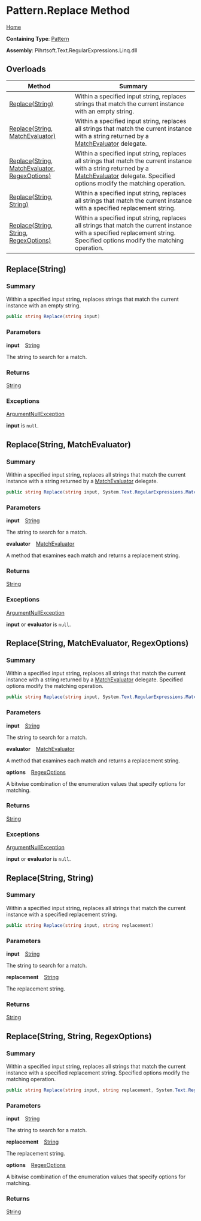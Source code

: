 # Pattern\.Replace Method

[Home](../../../../../../README.md)

**Containing Type**: [Pattern](../README.md)

**Assembly**: Pihrtsoft\.Text\.RegularExpressions\.Linq\.dll

## Overloads

| Method | Summary |
| ------ | ------- |
| [Replace(String)](#Pihrtsoft_Text_RegularExpressions_Linq_Pattern_Replace_System_String_) | Within a specified input string, replaces strings that match the current instance with an empty string\. |
| [Replace(String, MatchEvaluator)](#Pihrtsoft_Text_RegularExpressions_Linq_Pattern_Replace_System_String_System_Text_RegularExpressions_MatchEvaluator_) | Within a specified input string, replaces all strings that match the current instance with a string returned by a [MatchEvaluator](https://docs.microsoft.com/en-us/dotnet/api/system.text.regularexpressions.matchevaluator) delegate\. |
| [Replace(String, MatchEvaluator, RegexOptions)](#Pihrtsoft_Text_RegularExpressions_Linq_Pattern_Replace_System_String_System_Text_RegularExpressions_MatchEvaluator_System_Text_RegularExpressions_RegexOptions_) | Within a specified input string, replaces all strings that match the current instance with a string returned by a [MatchEvaluator](https://docs.microsoft.com/en-us/dotnet/api/system.text.regularexpressions.matchevaluator) delegate\. Specified options modify the matching operation\. |
| [Replace(String, String)](#Pihrtsoft_Text_RegularExpressions_Linq_Pattern_Replace_System_String_System_String_) | Within a specified input string, replaces all strings that match the current instance with a specified replacement string\. |
| [Replace(String, String, RegexOptions)](#Pihrtsoft_Text_RegularExpressions_Linq_Pattern_Replace_System_String_System_String_System_Text_RegularExpressions_RegexOptions_) | Within a specified input string, replaces all strings that match the current instance with a specified replacement string\. Specified options modify the matching operation\. |

## Replace\(String\) <a name="Pihrtsoft_Text_RegularExpressions_Linq_Pattern_Replace_System_String_"></a>

### Summary

Within a specified input string, replaces strings that match the current instance with an empty string\.

```csharp
public string Replace(string input)
```

### Parameters

**input** &ensp; [String](https://docs.microsoft.com/en-us/dotnet/api/system.string)

The string to search for a match\.

### Returns

[String](https://docs.microsoft.com/en-us/dotnet/api/system.string)

### Exceptions

[ArgumentNullException](https://docs.microsoft.com/en-us/dotnet/api/system.argumentnullexception)

**input** is `null`\.

## Replace\(String, MatchEvaluator\) <a name="Pihrtsoft_Text_RegularExpressions_Linq_Pattern_Replace_System_String_System_Text_RegularExpressions_MatchEvaluator_"></a>

### Summary

Within a specified input string, replaces all strings that match the current instance with a string returned by a [MatchEvaluator](https://docs.microsoft.com/en-us/dotnet/api/system.text.regularexpressions.matchevaluator) delegate\.

```csharp
public string Replace(string input, System.Text.RegularExpressions.MatchEvaluator evaluator)
```

### Parameters

**input** &ensp; [String](https://docs.microsoft.com/en-us/dotnet/api/system.string)

The string to search for a match\.

**evaluator** &ensp; [MatchEvaluator](https://docs.microsoft.com/en-us/dotnet/api/system.text.regularexpressions.matchevaluator)

A method that examines each match and returns a replacement string\.

### Returns

[String](https://docs.microsoft.com/en-us/dotnet/api/system.string)

### Exceptions

[ArgumentNullException](https://docs.microsoft.com/en-us/dotnet/api/system.argumentnullexception)

**input** or **evaluator** is `null`\.

## Replace\(String, MatchEvaluator, RegexOptions\) <a name="Pihrtsoft_Text_RegularExpressions_Linq_Pattern_Replace_System_String_System_Text_RegularExpressions_MatchEvaluator_System_Text_RegularExpressions_RegexOptions_"></a>

### Summary

Within a specified input string, replaces all strings that match the current instance with a string returned by a [MatchEvaluator](https://docs.microsoft.com/en-us/dotnet/api/system.text.regularexpressions.matchevaluator) delegate\. Specified options modify the matching operation\.

```csharp
public string Replace(string input, System.Text.RegularExpressions.MatchEvaluator evaluator, System.Text.RegularExpressions.RegexOptions options)
```

### Parameters

**input** &ensp; [String](https://docs.microsoft.com/en-us/dotnet/api/system.string)

The string to search for a match\.

**evaluator** &ensp; [MatchEvaluator](https://docs.microsoft.com/en-us/dotnet/api/system.text.regularexpressions.matchevaluator)

A method that examines each match and returns a replacement string\.

**options** &ensp; [RegexOptions](https://docs.microsoft.com/en-us/dotnet/api/system.text.regularexpressions.regexoptions)

A bitwise combination of the enumeration values that specify options for matching\.

### Returns

[String](https://docs.microsoft.com/en-us/dotnet/api/system.string)

### Exceptions

[ArgumentNullException](https://docs.microsoft.com/en-us/dotnet/api/system.argumentnullexception)

**input** or **evaluator** is `null`\.

## Replace\(String, String\) <a name="Pihrtsoft_Text_RegularExpressions_Linq_Pattern_Replace_System_String_System_String_"></a>

### Summary

Within a specified input string, replaces all strings that match the current instance with a specified replacement string\.

```csharp
public string Replace(string input, string replacement)
```

### Parameters

**input** &ensp; [String](https://docs.microsoft.com/en-us/dotnet/api/system.string)

The string to search for a match\.

**replacement** &ensp; [String](https://docs.microsoft.com/en-us/dotnet/api/system.string)

The replacement string\.

### Returns

[String](https://docs.microsoft.com/en-us/dotnet/api/system.string)

## Replace\(String, String, RegexOptions\) <a name="Pihrtsoft_Text_RegularExpressions_Linq_Pattern_Replace_System_String_System_String_System_Text_RegularExpressions_RegexOptions_"></a>

### Summary

Within a specified input string, replaces all strings that match the current instance with a specified replacement string\. Specified options modify the matching operation\.

```csharp
public string Replace(string input, string replacement, System.Text.RegularExpressions.RegexOptions options)
```

### Parameters

**input** &ensp; [String](https://docs.microsoft.com/en-us/dotnet/api/system.string)

The string to search for a match\.

**replacement** &ensp; [String](https://docs.microsoft.com/en-us/dotnet/api/system.string)

The replacement string\.

**options** &ensp; [RegexOptions](https://docs.microsoft.com/en-us/dotnet/api/system.text.regularexpressions.regexoptions)

A bitwise combination of the enumeration values that specify options for matching\.

### Returns

[String](https://docs.microsoft.com/en-us/dotnet/api/system.string)

